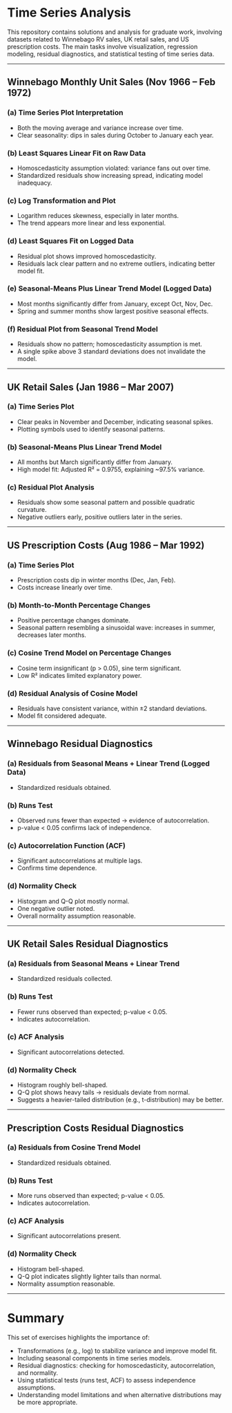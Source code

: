 # Time Series Analysis

This repository contains solutions and analysis for graduate work, involving datasets related to Winnebago RV sales, UK retail sales, and US prescription costs. The main tasks involve visualization, regression modeling, residual diagnostics, and statistical testing of time series data.

---

## Winnebago Monthly Unit Sales (Nov 1966 – Feb 1972)

### (a) Time Series Plot Interpretation
- Both the moving average and variance increase over time.
- Clear seasonality: dips in sales during October to January each year.

### (b) Least Squares Linear Fit on Raw Data
- Homoscedasticity assumption violated: variance fans out over time.
- Standardized residuals show increasing spread, indicating model inadequacy.

### (c) Log Transformation and Plot
- Logarithm reduces skewness, especially in later months.
- The trend appears more linear and less exponential.

### (d) Least Squares Fit on Logged Data
- Residual plot shows improved homoscedasticity.
- Residuals lack clear pattern and no extreme outliers, indicating better model fit.

### (e) Seasonal-Means Plus Linear Trend Model (Logged Data)
- Most months significantly differ from January, except Oct, Nov, Dec.
- Spring and summer months show largest positive seasonal effects.

### (f) Residual Plot from Seasonal Trend Model
- Residuals show no pattern; homoscedasticity assumption is met.
- A single spike above 3 standard deviations does not invalidate the model.

---

## UK Retail Sales (Jan 1986 – Mar 2007)

### (a) Time Series Plot
- Clear peaks in November and December, indicating seasonal spikes.
- Plotting symbols used to identify seasonal patterns.

### (b) Seasonal-Means Plus Linear Trend Model
- All months but March significantly differ from January.
- High model fit: Adjusted R² = 0.9755, explaining ~97.5% variance.

### (c) Residual Plot Analysis
- Residuals show some seasonal pattern and possible quadratic curvature.
- Negative outliers early, positive outliers later in the series.

---

## US Prescription Costs (Aug 1986 – Mar 1992)

### (a) Time Series Plot
- Prescription costs dip in winter months (Dec, Jan, Feb).
- Costs increase linearly over time.

### (b) Month-to-Month Percentage Changes
- Positive percentage changes dominate.
- Seasonal pattern resembling a sinusoidal wave: increases in summer, decreases later months.

### (c) Cosine Trend Model on Percentage Changes
- Cosine term insignificant (p > 0.05), sine term significant.
- Low R² indicates limited explanatory power.

### (d) Residual Analysis of Cosine Model
- Residuals have consistent variance, within ±2 standard deviations.
- Model fit considered adequate.

---

## Winnebago Residual Diagnostics

### (a) Residuals from Seasonal Means + Linear Trend (Logged Data)
- Standardized residuals obtained.

### (b) Runs Test
- Observed runs fewer than expected → evidence of autocorrelation.
- p-value < 0.05 confirms lack of independence.

### (c) Autocorrelation Function (ACF)
- Significant autocorrelations at multiple lags.
- Confirms time dependence.

### (d) Normality Check
- Histogram and Q-Q plot mostly normal.
- One negative outlier noted.
- Overall normality assumption reasonable.

---

## UK Retail Sales Residual Diagnostics

### (a) Residuals from Seasonal Means + Linear Trend
- Standardized residuals collected.

### (b) Runs Test
- Fewer runs observed than expected; p-value < 0.05.
- Indicates autocorrelation.

### (c) ACF Analysis
- Significant autocorrelations detected.

### (d) Normality Check
- Histogram roughly bell-shaped.
- Q-Q plot shows heavy tails → residuals deviate from normal.
- Suggests a heavier-tailed distribution (e.g., t-distribution) may be better.

---

## Prescription Costs Residual Diagnostics

### (a) Residuals from Cosine Trend Model
- Standardized residuals obtained.

### (b) Runs Test
- More runs observed than expected; p-value < 0.05.
- Indicates autocorrelation.

### (c) ACF Analysis
- Significant autocorrelations present.

### (d) Normality Check
- Histogram bell-shaped.
- Q-Q plot indicates slightly lighter tails than normal.
- Normality assumption reasonable.

---

# Summary

This set of exercises highlights the importance of:

- Transformations (e.g., log) to stabilize variance and improve model fit.
- Including seasonal components in time series models.
- Residual diagnostics: checking for homoscedasticity, autocorrelation, and normality.
- Using statistical tests (runs test, ACF) to assess independence assumptions.
- Understanding model limitations and when alternative distributions may be more appropriate.
